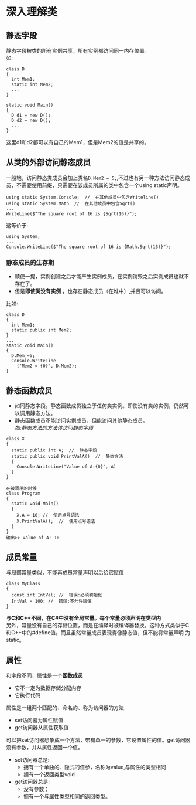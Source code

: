 # 深入理解类
## 静态字段
静态字段被类的所有实例共享，所有实例都访问同一内存位置。  
如:
```
class D
{
  int Mem1;
  static int Mem2;
  ...
}

static void Main()
{
  D d1 = new D();
  D d2 = new D();
  ... 
}
```
这里d1和d2都可以有自己的Mem1，但是Mem2的值是共享的。  

## 从类的外部访问静态成员
一般地，访问静态类成员会加上类名`D.Mem2 = 5;`,不过也有另一种方法访问静态成员，不需要使用前缀，只需要在该成员所属的类中包含一个using static声明。  
```
using static System.Console;  //  在其他成员中包含Writeline()
using static System.Math  //  在其他成员中包含Sqrt()
...
WriteLine($"The square root of 16 is {Sqrt(16)}");
```
这等价于:
```
using System;
...
Console.WriteLine($"The square root of 16 is {Math.Sqrt(16)}");
```
### 静态成员的生存期
- 顺便一提，实例创建之后才能产生实例成员，在实例销毁之后实例成员也就不存在了。  
- 但是**即使类没有实例** ，也存在静态成员（在堆中）,并且可以访问。  

比如:
```
class D
{
  int Mem1;
  static public int Mem2;
}
...
static void Main()
{
  D.Mem =5;
  Console.WriteLine
    ("Mem2 = {0}", D.Mem2);
}
```
## 静态函数成员
- 如同静态字段。静态函数成员独立于任何类实例。即使没有类的实例，仍然可以调用静态方法。  
- 静态函数成员不能访问实例成员，但能访问其他静态成员。  
*如:静态方法的方法体访问静态字段* 
```
class X
{
  static public int A;  //  静态字段
  static public void PrintValA()  //  静态方法
  {
    Console.WriteLine("Value of A:{0}", A)
  }
}

在被调用的时候
class Program
{
  static void Main()
  {
    X.A = 10; //  使用点号语法
    X.PrintValA();  //  使用点号语法
  }
}
输出>> Value of A: 10
```
## 成员常量
与局部常量类似，不能再成员常量声明以后给它赋值
```
class MyClass
{
  const int IntVal; //  错误:必须初始化
  IntVal = 100; //  错误:不允许赋值
}
```

**与C和C++不同，在C#中没有全局常量。每个常量必须声明在类型内**  
另外，常量没有自己的存储位置，而是在编译时被编译器替换。这种方式类似于C和C++中的#define值。而且虽然常量成员表现得像静态值，但不能将常量声明
为static。  

## 属性
和字段不同，属性是一个**函数成员**   
- 它不一定为数据存储分配内存
- 它执行代码  

属性是一组两个匹配的、命名的、称为访问器的方法.  
- set访问器为属性赋值
- get访问器从属性获取值  

可以把set访问器想象成一个方法，带有单一的参数，它设置属性的值。get访问器没有参数，并从属性返回一个值。
* set访问器总是:
  * 拥有一个单独的、隐式的值参，名称为value,与属性的类型相同
  * 拥有一个返回类型void
* get访问器总是:
  * 没有参数；
  * 拥有一个与属性类型相同的返回类型。  
  
